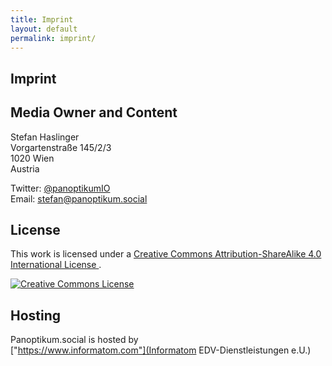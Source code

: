 ```yaml
---
title: Imprint
layout: default
permalink: imprint/
---
```

## Imprint

## Media Owner and Content

Stefan Haslinger  
Vorgartenstraße 145/2/3  
1020 Wien  
Austria

Twitter: [@panoptikumIO](https://www.twitter.com/panoptikumio)  
Email: <stefan@panoptikum.social>

## License

This work is licensed under a
<a rel="license"
    href="http://creativecommons.org/licenses/by-sa/4.0/">
  Creative Commons Attribution-ShareAlike 4.0 International License
</a>.

<a rel="license"
   href="http://creativecommons.org/licenses/by-sa/4.0/">
  <img alt="Creative Commons License"
       style="margin: 0px;"
       src="https://i.creativecommons.org/l/by-sa/4.0/88x31.png" />
</a>

## Hosting

Panoptikum.social is hosted by  
["https://www.informatom.com"](Informatom EDV-Dienstleistungen e.U.)